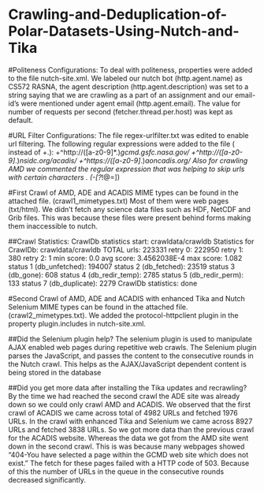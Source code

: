 # Crawling-and-Deduplication-of-Polar-Datasets-Using-Nutch-and-Tika

#Politeness Configurations:
To deal with politeness, properties were added to the file nutch-site.xml. We labeled our
nutch bot (http.agent.name) as CS572 RASNA, the agent description
(http.agent.description) was set to a string saying that we are crawling as a part of an
assignment and our email-id’s were mentioned under agent email (http.agent.email). The
value for number of requests per second (fetcher.thread.per.host) was kept as default.

#URL Filter Configurations:
The file regex-urlfilter.txt was edited to enable url filtering. The following regular expressions
were added to the file ( instead of +.):
+^http://([a-z0-9]*\.)*gcmd.gsfc.nasa.gov/
+^http://([a-z0-9]*\.)*nsidc.org/acadis/
+^https://([a-z0-9]*\.)*aoncadis.org/
Also for crawling AMD we commented the regular expression that was helping to skip
urls with certain characters . (-[?*!@=])

#First Crawl of AMD, ADE and ACADIS
MIME types can be found in the attached file. (crawl1_mimetypes.txt)
Most of them were web pages (txt/html). We didn’t fetch any science data files such as HDF,
NetCDF and Grib files. This was because these files were present behind forms making
them inaccessible to nutch.

##Crawl Statistics:
    CrawlDb statistics start: crawldata/crawldb
    Statistics for CrawlDb: crawldata/crawldb
    TOTAL urls: 223331
    retry 0: 222950
    retry 1: 380
    retry 2: 1
    min score: 0.0
    avg score: 3.4562038E-4
    max score: 1.082
    status 1 (db_unfetched): 194007
    status 2 (db_fetched): 23519
    status 3 (db_gone): 608
    status 4 (db_redir_temp): 2785
    status 5 (db_redir_perm): 133
    status 7 (db_duplicate): 2279
    CrawlDb statistics: done

#Second Crawl of AMD, ADE and ACADIS with enhanced Tika and Nutch Selenium
MIME types can be found in the attached file. (crawl2_mimetypes.txt). We added the
protocol-httpclient plugin in the property plugin.includes in nutch-site.xml.

##Did the Selenium plugin help?
The selenium plugin is used to manipulate AJAX enabled web pages during repetitive web
crawls. The Selenium plugin parses the JavaScript, and passes the content to the
consecutive rounds in the Nutch crawl. This helps as the AJAX/JavaScript dependent
content is being stored in the database

##Did you get more data after installing the Tika updates and recrawling?
By the time we had reached the second crawl the ADE site was already down so we could
only crawl AMD and ACADIS.
We observed that the first crawl of ACADIS we came across total of 4982 URLs and fetched
1976 URLs. In the crawl with enhanced Tika and Selenium we came across 8927 URLs and
fetched 3838 URLs. So we got more data than the previous crawl for the ACADIS website.
Whereas the data we got from the AMD site went down in the second crawl. This is was
because many webpages showed “404-You have selected a page within the GCMD web
site which does not exist.” The fetch for these pages failed with a HTTP code of 503.
Because of this the number of URLs in the queue in the consecutive rounds decreased
significantly.
